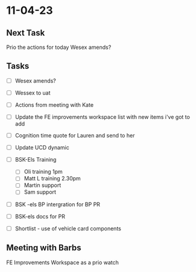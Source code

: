 # 11-04-23

## Next Task
Prio the actions for today
Wesex amends?

## Tasks
- [ ] Wesex amends?
- [ ] Wessex to uat
- [ ] Actions from meeting with Kate
- [ ] Update the FE improvements workspace list with new items i've got to add
- [ ] Cognition time quote for Lauren and send to her
- [ ] Update UCD dynamic

- [ ] BSK-Els Training
  - [ ] Oli training 1pm
  - [ ] Matt L training 2.30pm
  - [ ] Martin support
  - [ ] Sam support

- [ ] BSK -els BP intergration for BP PR
- [ ] BSK-els docs for PR
- [ ] Shortlist - use of vehicle card components

## Meeting with Barbs

FE Improvements Workspace as a prio watch

